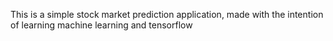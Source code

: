 This is a simple stock market prediction application, made with the intention of learning machine learning and tensorflow
